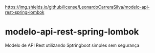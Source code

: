 https://img.shields.io/github/license/LeonardoCarreraSilva/modelo-api-rest-spring-lombok
# modelo-api-rest-spring-lombok
Modelo de API Rest utilizando Sptringboot simples sem segurança
